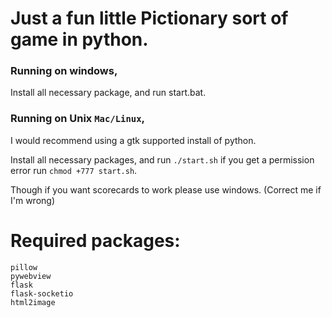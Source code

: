 # Just a fun little Pictionary sort of game in python.

### Running on windows,

Install all necessary package, and run start.bat.

### Running on Unix `Mac/Linux`,

I would recommend using a gtk supported install of python.

Install all necessary packages, and run `./start.sh` if you get a permission error run `chmod +777 start.sh`.

Though if you want scorecards to work please use windows. (Correct me if I'm wrong)

# Required packages:
```
pillow
pywebview
flask
flask-socketio
html2image
```